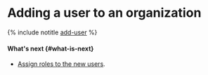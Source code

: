 # Adding a user to an organization

{% include notitle [add-user](../../../_includes/organization/add-user.md) %}

#### What's next {#what-is-next}

* [Assign roles to the new users](../roles/grant.md).
